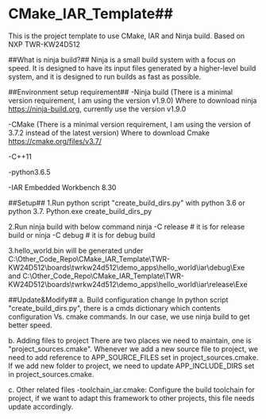 # CMake_IAR_Template##
This is the project template to use CMake, IAR and Ninja build. Based on NXP TWR-KW24D512

##What is ninja build?##
Ninja is a small build system with a focus on speed. It is designed to have its input files generated by a higher-level build system, and it is designed to run builds as fast as possible.

##Environment setup requirement##
-Ninja build (There is a minimal version requirement, I am using the version v1.9.0)
Where to download ninja
https://ninja-build.org, currently use the version v1.9.0

-CMake (There is a minimal version requirement, I am using the version of 3.7.2 instead of the latest version)
Where to download Cmake
https://cmake.org/files/v3.7/

-C++11

-python3.6.5

-IAR Embedded Workbench 8.30

##Setup##
1.Run python script "create_build_dirs.py" with python 3.6 or python 3.7.
  Python.exe create_build_dirs_py
  
2.Run ninja build  with below command
  ninja -C release      # it is for release build
  or
  ninja -C debug        # it is for debug build
  
3.hello_world.bin will be generated under 
C:\Other_Code_Repo\CMake_IAR_Template\TWR-KW24D512\boards\twrkw24d512\demo_apps\hello_world\iar\debug\Exe
and C:\Other_Code_Repo\CMake_IAR_Template\TWR-KW24D512\boards\twrkw24d512\demo_apps\hello_world\iar\release\Exe

##Update&Modify##
a. Build configuration change
In python script "create_build_dirs.py", there is a cmds dictionary which contents configuration Vs. cmake commands. In our case, we use ninja build to get better speed. 

b. Adding files to project
There are two places we need to maintain, one is "project_sources.cmake". Whenever we add a new source file to project, we need to add reference to APP_SOURCE_FILES set in project_sources.cmake. If we add new folder to project, we need to update APP_INCLUDE_DIRS set in project_sources.cmake.

c. Other related files
-toolchain_iar.cmake: Configure the build toolchain for project, if we want to adapt this framework to other projects, this file needs update accordingly.



